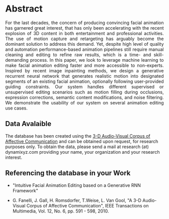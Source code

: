 
# Abstract

<p align="justify"> For the last decades, the concern of producing convincing facial animation has garnered great interest, that has only been accelerating with the recent explosion of 3D content in both entertainment and professional activities. The use of motion capture and retargeting has arguably become the dominant solution to address this demand. Yet, despite high level of quality and automation performance-based animation pipelines still require manual cleaning and editing to refine raw results, which is a time- and skill-demanding process. In this paper, we look to leverage machine learning to make facial animation editing faster and more accessible to non-experts. Inspired by recent image inpainting methods, we design a generative recurrent neural network that generates realistic motion into designated segments of an existing facial animation, optionally following user-provided guiding constraints. Our system handles different supervised or unsupervised editing scenarios such as motion filling during occlusions, expression corrections, semantic content modifications, and noise filtering. We demonstrate the usability of our system on several animation editing use cases.</p>


## Data Avalaible

The database has been created using the [3-D Audio-Visual Corpus of Affective Communication](https://data.vision.ee.ethz.ch/cvl/datasets/b3dac2.en.html) and can be obtained upon request, for research purposes only.
To obtain the data, please send a mail at research (at) dynamixyz.com providing your name, your organization and your research interest.


## Referencing the database in your Work

- "Intuitive Facial Animation Editing based on a Generative RNN Framework" 

- G. Fanelli, J. Gall, H. Romsdorfer, T.Weise, L. Van Gool, "A 3-D Audio-Visual Corpus of Affective Communication", IEEE Transactions on Multimedia, Vol. 12, No. 6, pp. 591 - 598, 2010.
